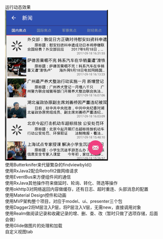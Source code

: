 运行动态效果</br>
![](https://github.com/superriver/NewsApp/blob/master/screenshot/jdfw.gif)</br>
使用Butterknifer来代替繁杂的findviewbyId() </br>
使用RxJava2配合Retrofit2做网络请求 </br>
使用EventBus来方便组件间的通信 </br>
使用RxJava其他操作符来做延时、轮询、转化、筛选等操作 </br>
使用okhttp3对网络返回内容做缓存，还有日志、超时重连、头部消息的配置 </br>
使用Material Design控件和动画</br> 
使用MVP架构整个项目，对应于model、ui、presenter三个包</br> 
使用Dagger2将M层注入P层，将P层注入V层，无需new，直接调用对象 </br>
使用Realm做阅读记录和收藏记录的增、删、查、改（暂时只做了选项存储，后面会做） </br>
使用Glide做图片的处理和加载</br>
自定义视图tab

